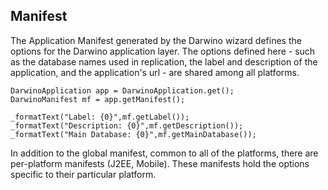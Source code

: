 ## Manifest
The Application Manifest generated by the Darwino wizard defines the options for the Darwino application layer. The options defined here - such as the database names used in replication, the label and description of the application, and the application's url - are shared among all platforms.
```
DarwinoApplication app = DarwinoApplication.get();
DarwinoManifest mf = app.getManifest();

_formatText("Label: {0}",mf.getLabel());
_formatText("Description: {0}",mf.getDescription());
_formatText("Main Database: {0}",mf.getMainDatabase());

```

In addition to the global manifest, common to all of the platforms, there are per-platform manifests (J2EE, Mobile). These manifests hold the options specific to their particular platform.